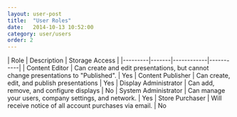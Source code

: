 ```yaml
---
layout: user-post
title:  "User Roles"
date:   2014-10-13 10:52:00
category: user/users
order: 2
---
```


| Role |  Description  | Storage Access |
|---------|-------|------------|-----------|
|    Content Editor        | Can create and edit presentations, but cannot change presentations to "Published".  | Yes
|   Content Publisher      | Can create, edit, and publish presentations     | Yes
|    Display Administrator | Can add, remove, and configure displays    | No
|    System Administrator  | Can manage your users, company settings, and network.    | Yes
|   Store Purchaser        | Will receive notice of all account purchases via email. | No
